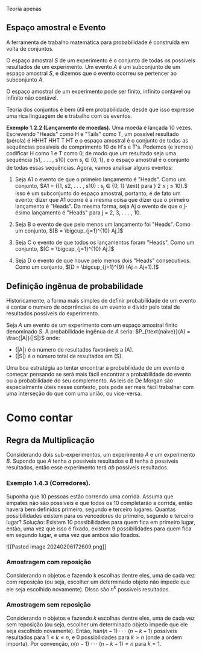 Teoria apenas
## Espaço amostral e Evento

A ferramenta de trabalho matemática para probabilidade é construída em volta de conjuntos.

O espaço amostral $S$ de um experimento é o conjunto de todas os possíveis resultados de um experimento. Um evento $A$ é um subconjunto de um espaço amostral $S$, e dizemos que o evento ocorreu se pertencer ao subconjunto $A$. 

O espaço amostral de um experimento pode ser finito, infinito contável ou infinito não contável.

Teoria dos conjuntos é bem útil em probabilidade, desde que isso expresse uma rica linguagem de e trabalho com os eventos.

**Exemplo 1.2.2 (Lançamento de moedas).** Uma moeda é lançada 10 vezes. Escrevendo "Heads" como H e "Tails" como T, um possível resultado (pérola) é HHHT HHT T HT e o espaço amostral é o conjunto de todas as sequências possíveis de comprimento 10 de H's e T's. Podemos (e iremos) codificar H como 1 e T como 0, de modo que um resultado seja uma sequência (s1, . . . , s10) com $s_{j}$ ∈ {0, 1}, e o espaço amostral é o conjunto de todas essas sequências. Agora, vamos analisar alguns eventos:

1. Seja A1 o evento de que o primeiro lançamento é "Heads". Como um conjunto,
$A1 = \{(1, s2, . . . , s10) : $s_{j}$ ∈ \{0, 1\} \text{ para } 2 ≤ j ≤ 10\}.$
Isso é um subconjunto do espaço amostral, portanto, é de fato um evento; dizer que A1 ocorre é a mesma coisa que dizer que o primeiro lançamento é "Heads". Da mesma forma, seja Aj o evento de que o j-ésimo lançamento é "Heads" para j = 2, 3, . . . , 10.

2. Seja B o evento de que pelo menos um lançamento foi "Heads". Como um conjunto,
$[B = \bigcup_{j=1}^{10} Aj.]$

3. Seja C o evento de que todos os lançamentos foram "Heads". Como um conjunto,
$[C = \bigcap_{j=1}^{10} Aj.]$

4. Seja D o evento de que houve pelo menos dois "Heads" consecutivos. Como um conjunto,
$[D = \bigcup_{j=1}^{9} (Aj ∩ Aj+1).]$

## Definição ingênua de probabilidade

Historicamente, a forma mais simples de definir probabilidade de um evento é contar o numero de ocorrências de um evento e dividir pelo total de resultados possíveis do experimento. 

Seja $A$ um evento de um experimento com um espaço amostral finito denominado $S$. A probabilidade ingênua de $A$ seria:
$P_{\text{naive}}(A) = \frac{|A|}{|S|}$
onde:
- \(|A|\) é o número de resultados favoráveis a \(A\).
- \(|S|\) é o número total de resultados em \(S\).

Uma boa estratégia ao tentar encontrar a probabilidade de um evento é começar pensando se será mais fácil encontrar a probabilidade do evento ou a probabilidade do seu complemento. As leis de De Morgan são especialmente úteis nesse contexto, pois pode ser mais fácil trabalhar com uma interseção do que com uma união, ou vice-versa.

# Como contar

## Regra da Multiplicação

Considerando dois sub-experimentos, um experimento $A$ e um experimento $B$. Supondo que $A$ tenha $a$ possíveis resultados e $B$ tenha $b$ possíveis resultados, então esse experimento terá $ab$ possíveis resultados. 

### Exemplo 1.4.3 (Corredores). 
Suponha que 10 pessoas estão correndo uma corrida. Assuma que empates não são possíveis e que todos os 10 completarão a corrida, então haverá bem definidos primeiro, segundo e terceiro lugares. Quantas possibilidades existem para os vencedores do primeiro, segundo e terceiro lugar?
Solução: Existem 10 possibilidades para quem fica em primeiro lugar, então, uma vez que isso é fixado, existem 9 possibilidades para quem fica em segundo lugar, e uma vez que ambos são fixados.

![[Pasted image 20240206172609.png]]



### Amostragem com reposição

Considerando n objetos e fazendo k escolhas dentre eles, uma de cada vez com reposição (ou seja, escolher um determinado objeto não impede que ele seja escolhido novamente). Disso são $n^{k}$ possiveis resultados. 

### Amostragem sem reposição

Considerando $n$ objetos e fazendo $k$ escolhas dentre eles, uma de cada vez sem reposição (ou seja, escolher um determinado objeto impede que ele seja escolhido novamente). Então, há$n(n−1)⋅⋅⋅(n−k+1)$ possíveis resultados para $1 ≤ k ≤ n$, e $0$ possibilidades para $k > n$ (onde a ordem importa). Por convenção, $n(n − 1) · · · (n − k + 1) = n$ para $k = 1$.




